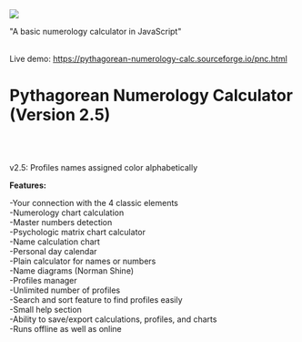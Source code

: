 <img src="https://i.imgur.com/XttZrLX.jpg">

"A basic numerology calculator in JavaScript"<br><br>

Live demo: https://pythagorean-numerology-calc.sourceforge.io/pnc.html

<H1>Pythagorean Numerology Calculator (Version 2.5)</H1><br><br>

v2.5: Profiles names assigned color alphabetically

<b>Features:</b>

-Your connection with the 4 classic elements<br>
-Numerology chart calculation<br>
-Master numbers detection<br>
-Psychologic matrix chart calculator<br>
-Name calculation chart<br>
-Personal day calendar<br>
-Plain calculator for names or numbers<br>
-Name diagrams (Norman Shine)<br>
-Profiles manager<br>
-Unlimited number of profiles<br>
-Search and sort feature to find profiles easily<br>
-Small help section<br>
-Ability to save/export calculations, profiles, and charts<br>
-Runs offline as well as online
<br><br>

